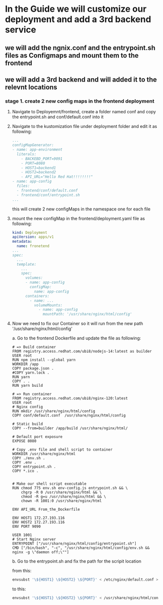# In the Guide we will customize our deployment and add a 3rd backend service

## we will add the ngnix.conf and the entrypoint.sh files as Configmaps and mount them to the frontend

## we will add a 3rd backend and will added it to the relevnt locations

### stage 1. create 2 new config maps in the frontend deployment

1. Navigate to Deployemnt/frontend, create a folder named conf and copy the entrypoint.sh and conf/default.conf into it

2. Navigate to the kustomization file under deployment folder and edit it as following:

    ```YAML
    ...
    configMapGenerator:
    - name: app-environment
      literals:
        - BACKEBD_PORT=9091
        - PORT=8080
        - HOST1=backend1
        - HOST2=backend2
        - API_URL="Hello Red Hat!!!!!!!!"
    - name: app-config
      files:
      - frontend/conf/default.conf
      - frontend/conf/entrypoint.sh
    ...
    ```

    this will create 2 new configMaps in the namespace one for each file

3. mount the new configMap in the frontend/deployment.yaml file as following:

    ```YAML
    kind: Deployment
    apiVersion: apps/v1
    metadata:
      name: fronetend
    ...
    spec:
      ...
      template:
        ...
        spec:
          volumes:
          - name: app-config
            configMap:
              name: app-config
          containers:
            - name: ...
              volumeMounts:
                - name: app-config
                  mountPath: '/usr/share/nginx/html/config'
    ```

4. Now we need to fix our Container so it will run from the new path '/usr/share/nginx/html/config'

    a. Go to the frontend Dockerfile and update the file as following:

      ```Docker
      # => Build container
      FROM registry.access.redhat.com/ubi8/nodejs-14:latest as builder
      USER root
      RUN npm install --global yarn
      WORKDIR /app
      COPY package.json .
      #COPY yarn.lock .
      RUN yarn
      COPY . .
      RUN yarn build
              
      # => Run container
      FROM registry.access.redhat.com/ubi8/nginx-120:latest
      USER root
      # Nginx config
      RUN mkdir /usr/share/nginx/html/config
      COPY conf/default.conf  /usr/share/nginx/html/config
              
      # Static build
      COPY --from=builder /app/build /usr/share/nginx/html/
              
      # Default port exposure
      EXPOSE 8080
              
      # Copy .env file and shell script to container
      WORKDIR /usr/share/nginx/html
      COPY ./env.sh .
      COPY .env .
      COPY entrypoint.sh .
      COPY *.ico .
              
              
      # Make our shell script executable
      RUN chmod 775 env.sh env-config.js entrypoint.sh && \
          chgrp -R 0 /usr/share/nginx/html && \
          chmod -R g=u /usr/share/nginx/html && \
          chown -R 1001:0 /usr/share/nginx/html
              
      ENV API_URL From_the_Dockerfile
              
      ENV HOST1 172.27.193.116
      ENV HOST2 172.27.193.116
      ENV PORT 9090
              
      USER 1001
      # Start Nginx server
      ENTRYPOINT ["/usr/share/nginx/html/config/entrypoint.sh"]
      CMD ["/bin/bash", "-c", "/usr/share/nginx/html/config/env.sh && nginx -g \"daemon off;\""]
      ```

    b. Go to the entrypoint.sh and fix the path for the scripit location 

      from this:

      ```Bash
      envsubst '\${HOST1} \${HOST2} \${PORT}' < /etc/nginx/default.conf > /etc/nginx/nginx.conf
      ```

      to this:

      ```Bash
      envsubst '\${HOST1} \${HOST2} \${PORT}' < /usr/share/nginx/html/config/default.conf > /etc/nginx/nginx.conf
      ```
